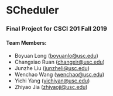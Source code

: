 # SCheduler
### Final Project for CSCI 201 Fall 2019

#### Team Members:
* Boyuan Long (boyuanlo@usc.edu)
* Changxiao Ruan (changxir@usc.edu)
* Junzhe Liu (junzheli@usc.edu)
* Wenchao Wang (wenchao@usc.edu)
* Yichi Yang (yichiyan@usc.edu)
* Zhiyao Jia (zhiyaoji@usc.edu)
